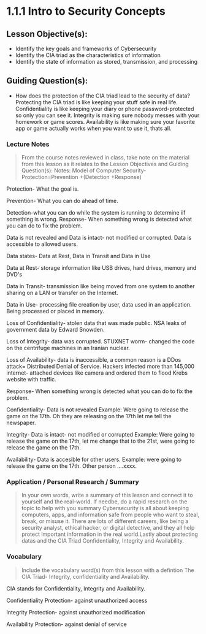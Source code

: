 # 1.1.1 Intro to Security Concepts

## Lesson Objective(s):
- Identify the key goals and frameworks of Cybersecurity
- Identify the CIA triad as the characteristics of information
- Identify the state of information as stored, transmission, and processing

## Guiding Question(s):
- How does the protection of the CIA triad lead to the security of data?
Protecting the CIA triad is like keeping your stuff safe in real life. Confidentiality is like keeping your diary or phone password-protected so only you can see it. Integrity is making sure nobody messes with your homework or game scores. Availability is like making sure your favorite app or game actually works when you want to use it, thats all.

### Lecture Notes
> From the course notes reviewed in class, take note on the material from this lesson as it relates to the Lesson Objectives and Guiding Question(s):
Notes:
 Model of Computer Security- Protection=Prevention +(Detection +Response)

Protection- What the goal is. 

Prevention- What you can do ahead of time.

Detection-what you can do while the system is running to determine iif something is wrong.
Response- When something wrong is detected what you can do to fix the problem.

 Data is not revealed and Data is intact- not modified or corrupted. Data is accessible to allowed users.

 Data states- Data at Rest, Data in Transit and Data in Use 

Data at Rest- storage information like USB drives, hard drives, memory and DVD's

Data in Transit- transmission like being moved from one system to another sharing on a LAN or transfer on the Internet.

Data in Use- processing file creation by user, data used in an application. Being processed or placed in memory.

Loss of Confidentiality- stolen data that was made public. NSA leaks of government data by Edward Snowden. 

Loss of Integrity- data was corrupted. STUXNET worm- changed the code on the centrifuge machines in an Iranian nuclear.

Loss of Availability- data is inaccessible, a common reason is a DDos attack= Distributed Denial of Service. Hackers infected more than 145,000 internet- attached devices like camera and ordered them to flood Krebs website with traffic.

Response- When something wrong is detected what you can do to fix the problem. 

Confidentiality- Data is not revealed Example: Were going to release the game on the 17th. Oh they are releasing on the 17th let me tell the newspaper.

Integrity- Data is intact- not modified or corrupted Example: Were going to release the game on the 17th, let me change that to the 21st, were going to release the game on the 17th.

Availability- Data is accesible for other users. Example: were going to release the game on the 17th. Other person ....xxxx.

### Application / Personal Research / Summary
> In your own words, write a summary of this lesson and connect it to yourself and the real-world. If needbe, do a rapid research on the topic to help with you summary
  Cybersecurity is all about keeping computers, apps, and information safe from people who want to steal, break, or misuse it. There are lots of different careers, like being a security analyst, ethical hacker, or digital detective, and they all help protect important information in the real world.Lastly about protecting datas and the CIA Triad Confidentiality, Integrity and Availability.

### Vocabulary
> Include the vocabulary word(s) from this lesson with a defintion
The CIA Triad- Integrity, confidentiality and Availability.

CIA stands for Confidentiality, Integrity and Availability.

Confidentiality Protection- against unauthorized access

Integrity Protection- against unauthorized modification

Availability Protection- against denial of service
